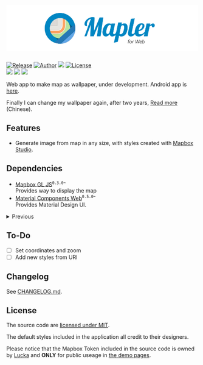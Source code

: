 <h1 align=center><img src="./src/banner.svg" link="#"></img></h1>

[![Release](https://img.shields.io/github/v/release/lucka-me/mapler?include_prereleases)](https://github.com/lucka-me/mapler/releases/latest "Last release") [![Author](https://img.shields.io/website?down_message=offline&up_message=online&url=https%3A%2F%2Flucka.moe%2Fmapler)](https://lucka.moe/mapler "Demo") [![](https://img.shields.io/badge/author-Lucka-2578B5.svg)](https://lucka.moe "Author") [![License](https://img.shields.io/github/license/lucka-me/mapler)](./LICENSE "License")  
![](https://img.shields.io/badge/safari-support-brightgreen.svg) ![](https://img.shields.io/badge/chrome-support-brightgreen.svg) ![](https://img.shields.io/badge/firefox-support-brightgreen.svg)<!-- ![](https://img.shields.io/badge/edge-support-brightgreen.svg) ![](https://img.shields.io/badge/ie-broken-red.svg) ![](https://img.shields.io/badge/opera-support-brightgreen.svg)-->

Web app to make map as wallpaper, under development. Android app is [here](https://github.com/lucka-me/mapler-android).

Finally I can change my wallpaper again, after two years, [Read more](https://lucka.moe/2018/07/23/wallmapper/ "Wallmapper | Lucka") (Chinese).

## Features
- Generate image from map in any size, with styles created with [Mapbox Studio](https://www.mapbox.com/mapbox-studio/).

## Dependencies
- [Mapbox GL JS](https://docs.mapbox.com/mapbox-gl-js/overview/)<sup>`0.3.0~`</sup>  
  Provides way to display the map
- [Material Components Web](https://github.com/material-components/material-components-web)<sup>`0.5.0~`</sup>  
  Provides Material Design UI.

<details><summary>Previous</summary>
<p>

- [Lucka's CSS](https://github.com/lucka-me/toolkit/tree/master/Web/CSS)<sup>`~0.4.x`</sup>    
  Provides basic stylesheet for the page
- [Leaflet](https://leafletjs.com/examples/quick-start/)<sup>`0.2.x`</sup>  
  Provides way to display the map
- [leaflet-image](https://github.com/mapbox/leaflet-image)<sup>`0.2.x`</sup>  
  Provides way to convert map to image

</p>
</details>

## To-Do
- [ ] Set coordinates and zoom
- [ ] Add new styles from URI

## Changelog
See [CHANGELOG.md](./CHANGELOG.md).

## License
The source code are [licensed under MIT](./LICENSE).

The default styles included in the application all credit to their designers.

Please notice that the Mapbox Token included in the source code is owned by [Lucka](https://github.com/lucka-me) and **ONLY** for public useage in [the demo pages](http://lucka.moe/mapler/).
